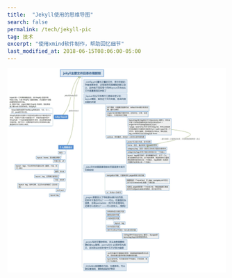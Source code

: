 ```yaml
---
title:  "Jekyll使用的思维导图"
search: false
permalink: /tech/jekyll-pic
tag: 技术
excerpt: "使用xmind软件制作，帮助回忆细节"
last_modified_at: 2018-06-15T08:06:00-05:00
---
```


![jekyll主要文件目录作用解释](assets/jekyll主要文件目录作用解释.jpg)